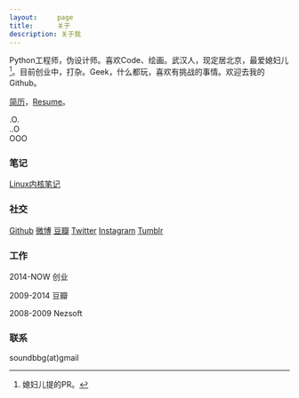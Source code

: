 ```yaml
---
layout:     page
title:      关于
description: 关于我
---
```

Python工程师，伪设计师。喜欢Code、绘画。武汉人，现定居北京，最爱媳妇儿[^1]。目前创业中，打杂。Geek，什么都玩，喜欢有挑战的事情。欢迎去我的Github。

[简历](https://www.icloud.com/iw/#pages/BAIKHvMFEspkVLV_pTGBqGd9-Tvmn6gnWGGF/%E7%AE%80%E5%8E%86)，[Resume](https://www.icloud.com/iw/#pages/BAL3geUoKOvxgVp-DcKBlh8Bg4m3IBJXWGGF/resume)。

.O.<br>
..O<br>
OOO<br>

[^1]: 媳妇儿提的PR。

### 笔记 ###

[Linux内核笔记](http://guojing.me/linux-kernel-architecture/archive/)

### 社交 ###

[Github](http://www.github.com/guojing)
[微博](http://weibo.com/soundbbg)
[豆瓣](http://www.douban.com/people/JGuo/)
[Twitter](https://twitter.com/guojing)
[Instagram](http://instagram.com/soundbbg)
[Tumblr](http://soundbbg.tumblr.com)

### 工作 ###

2014-NOW 创业

2009-2014 豆瓣

2008-2009 Nezsoft

### 联系 ###

soundbbg(at)gmail
